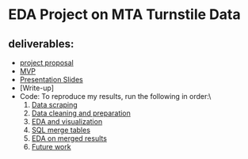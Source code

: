 # EDA Project on MTA Turnstile Data

## deliverables:
- [project proposal](project_proposal.md)
- [MVP](MVP.md)
- [Presentation Slides](MTA_EDA_presentation.pdf)
- [Write-up]
- Code: 
  To reproduce my results, run the following in order:\
   1. [Data scraping](1_data_scraper.ipynb)
   2. [Data cleaning and preparation](2_data_cleaning_n_prep.ipynb)
   3. [EDA and visualization](3_EDA_data_vis.ipynb)
   4. [SQL merge tables](4_mta_merged.sql)
   5. [EDA on merged results](5_merge_ADA_Analysis.ipynb)
   6. [Future work](6_Future_work.ipynb)


